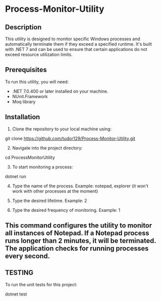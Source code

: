 # Process-Monitor-Utility


## Description
This utility is designed to monitor specific Windows processes and automatically terminate them if they exceed a specified runtime. It's built with .NET 7 and can be used to ensure that certain applications do not exceed resource utilization limits.

## Prerequisites
To run this utility, you will need:
- .NET 7.0.400 or later installed on your machine.
- NUnit.Framework
- Moq library

## Installation
1. Clone the repository to your local machine using:

git clone https://github.com/tudor129/Process-Monitor-Utility.git

2. Navigate into the project directory:

cd ProcessMonitorUtility

3. To start monitoring a process:

dotnet run

4. Type the name of the process. Example: notepad, explorer (it won't work with other processes at the moment)

5. Type the desired lifetime. Example: 2

6. Type the desired frequency of monitoring. Example: 1

## This command configures the utility to monitor all instances of Notepad. If a Notepad process runs longer than 2 minutes, it will be terminated. The application checks for running processes every second.

## TESTING

To run the unit tests for this project: 

dotnet test
